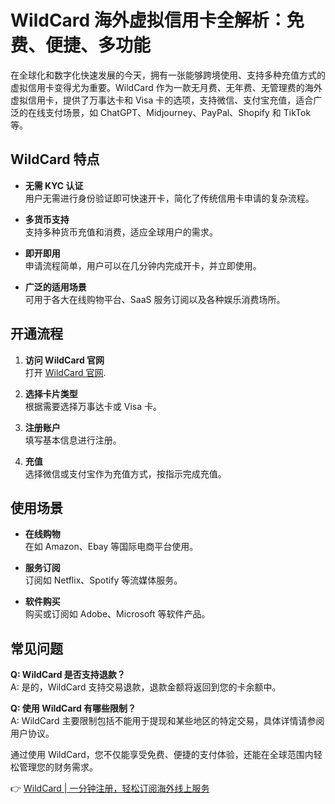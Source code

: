# WildCard 海外虚拟信用卡全解析：免费、便捷、多功能

在全球化和数字化快速发展的今天，拥有一张能够跨境使用、支持多种充值方式的虚拟信用卡变得尤为重要。WildCard 作为一款无月费、无年费、无管理费的海外虚拟信用卡，提供了万事达卡和 Visa 卡的选项，支持微信、支付宝充值，适合广泛的在线支付场景，如 ChatGPT、Midjourney、PayPal、Shopify 和 TikTok 等。



## WildCard 特点

- **无需 KYC 认证**  
  用户无需进行身份验证即可快速开卡，简化了传统信用卡申请的复杂流程。

- **多货币支持**  
  支持多种货币充值和消费，适应全球用户的需求。

- **即开即用**  
  申请流程简单，用户可以在几分钟内完成开卡，并立即使用。

- **广泛的适用场景**  
  可用于各大在线购物平台、SaaS 服务订阅以及各种娱乐消费场所。

## 开通流程

1. **访问 WildCard 官网**  
   打开 [WildCard 官网](https://bbtdd.com/WildCard).

2. **选择卡片类型**  
   根据需要选择万事达卡或 Visa 卡。

3. **注册账户**  
   填写基本信息进行注册。

4. **充值**  
   选择微信或支付宝作为充值方式，按指示完成充值。

## 使用场景

- **在线购物**  
  在如 Amazon、Ebay 等国际电商平台使用。

- **服务订阅**  
  订阅如 Netflix、Spotify 等流媒体服务。

- **软件购买**  
  购买或订阅如 Adobe、Microsoft 等软件产品。

## 常见问题

**Q: WildCard 是否支持退款？**  
A: 是的，WildCard 支持交易退款，退款金额将返回到您的卡余额中。

**Q: 使用 WildCard 有哪些限制？**  
A: WildCard 主要限制包括不能用于提现和某些地区的特定交易，具体详情请参阅用户协议。

通过使用 WildCard，您不仅能享受免费、便捷的支付体验，还能在全球范围内轻松管理您的财务需求。

👉 [WildCard | 一分钟注册，轻松订阅海外线上服务](https://bbtdd.com/WildCard)